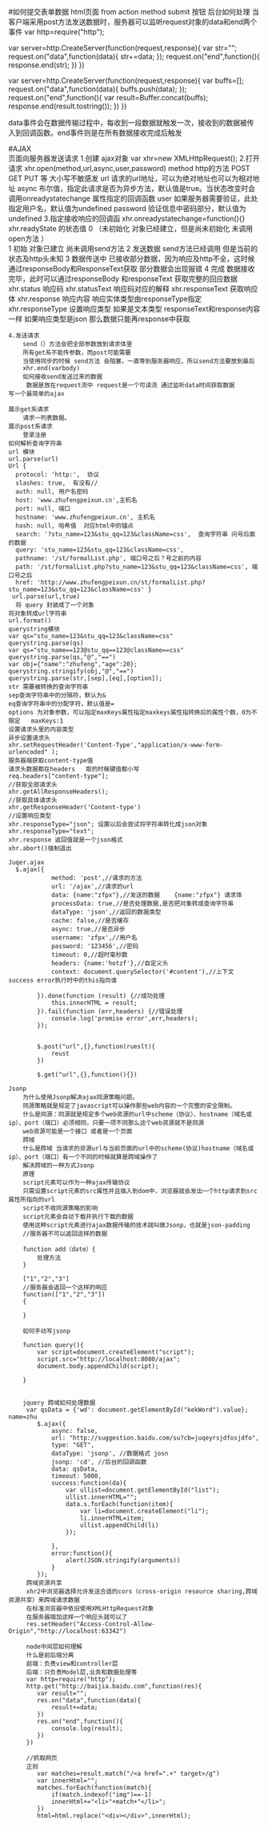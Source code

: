 #如何提交表单数据
html页面
from  action method
submit 按钮
后台如何处理
当客户端采用post方法发送数据时，服务器可以监听request对象的data和end两个事件
var http=require("http");

var server=http.CreateServer(function(request,response){ 
    var str="";
    request.on("data",function(data){
        str+=data;
    });
    request.on("end",function(){
        response.end(str);
    })
})


var server=http.CreateServer(function(request,response){ 
    var buffs=[];
    request.on("data",function(data){
        buffs.push(data);
    });
    request.on("end",function(){
        var result=Buffer.concat(buffs);
        response.end(result.tostring());
    })
})

data事件会在数据传输过程中，每收到一段数据就触发一次，接收到的数据被传入到回调函数。end事件则是在所有数据接收完成后触发


#AJAX    
    页面向服务器发送请求
    1.创建 ajax对象
        var xhr=new XMLHttpRequest();
    2.打开请求
        xhr.open(method,url,async,user,password)
        method http的方法 POST GET PUT 等 大小写不敏感发
        url 请求的url地址，可以为绝对地址也可以为相对地址
        async 布尔值，指定此请求是否为异步方法，默认值是true。当状态改变时会调用onreadystatechange 属性指定的回调函数
        user 如果服务器需要验证，此处指定用户名，默认值为undefined
        password 验证信息中密码部分，默认值为undefined
    3.指定接收响应的回调函
        xhr.onreadystatechange=function(){}  
        xhr.readyState 的状态值
            0 （未初始化 对象已经建立，但是尚未初始化 未调用open方法 ）  
            1 初始 对象已建立 尚未调用send方法
            2 发送数据 send方法已经调用  但是当前的状态及http头未知
            3 数据传送中 已接收部分数据，因为响应及http不全，这时候通过responseBody和ResponseText获取
            部分数据会出现报错
            4 完成 数据接收完毕，此时可以通过responseBody 和responseText 获取完整的回应数据
        xhr.status 响应码
        xhr.statusText 响应码对应的解释
        xhr.responseText 获取响应体
        xhr.response 响应内容 响应实体类型由responseType指定
        xhr.responseType 设置响应类型 如果是文本类型     responseText和response内容一样 如果响应类型是json 那么数据只能再response中获取  
        
    4.发送请求
        send（）方法会把全部参数放到请求体里
        所有get系不能传参数，而post可能需要
        当使用同步的时候 send方法 会阻塞，一直等到服务器响应，所以send方法要放到最后
        xhr.end(varbody)
        如何接收send发送过来的数据
         数据是放在request流中 request是一个可读流 通过监听data时间获取数据
    写一个最简单的ajax
    
    展示get系请求
        请求一列表数据。 
    展示post系请求
        登录注册
    如何解析查询字符串
    url 模块
    url.parse(url)
    Url {
      protocol: 'http:',  协议
      slashes: true,  有没有//
      auth: null, 用户名密码
      host: 'www.zhufengpeixun.cn',主机名
      port: null, 端口
      hostname: 'www.zhufengpeixun.cn', 主机名
      hash: null, 哈希值  对应html中的锚点
      search: '?stu_name=123&stu_qq=123&className=css',  查询字符串 问号后面的数据
      query: 'stu_name=123&stu_qq=123&className=css', 
      pathname: '/st/formalList.php', 端口号之后？号之前的内容
      path: '/st/formalList.php?stu_name=123&stu_qq=123&className=css', 端口号之后
      href: 'http://www.zhufengpeixun.cn/st/formalList.php?stu_name=123&stu_qq=123&className=css' }
     url.parse(url,true)
      将 query 封装成了一个对象
    将对象转成url字符串
    url.format() 
    querystring模块
    var qs="stu_name=123&stu_qq=123&className=css"
    querystring.parse(qs)
    var qs="stu_name==123@stu_qq==123@className==css"
    querystring.parse(qs,"@","==")
    var obj={"name":"zhufeng","age":20}; 
    querystring.stringify(obj,"@","==")
    querystring.parse(str,[sep],[eq],[option]);
    str 需要被转换的查询字符串
    sep查询字符串中的分隔符，默认为&
    eq查询字符串中的分配字符，默认值是=
    options 为对象参数，可以指定maxKeys属性指定maxkeys属性指转换后的属性个数，0为不限定   maxKeys:1
    设置请求头里的内容类型 
    异步设置请求头
    xhr.setRequestHeader('Content-Type',"application/x-www-form-urlencoded" );
    服务器端获取content-type值
    请求头数据都在headers   取的时候键值都小写
    req.headers["content-type"];
    //获取全部请求头
    xhr.getAllResponseHeaders();
    //获取具体请求头
    xhr.getResponseHeader('Content-type')
    //设置响应类型
    xhr.responseType="json"; 设置以后会尝试将字符串转化成json对象
    xhr.responseType="text";
    xhr.response 返回值就是一个json格式
    xhr.abort()强制退出 
   
    Juqer.ajax
      $.ajax({
                method: 'post',//请求的方法
                url: '/ajax',//请求的url   
                data: {name:"zfpx"},//发送的数据    {name:"zfpx"} 请求体   
                processData: true,//是否处理数据,是否把对象转成查询字符串
                dataType: 'json',//返回的数据类型
                cache: false,//是否缓存 
                async: true,//是否异步
                username: 'zfpx',//用户名
                password: '123456',//密码
                timeout: 0,//超时毫秒数
                headers: {name:'hotzf'},//自定义头 
                context: document.querySelector('#content'),//上下文 success error执行时中的this指向谁
                
            }).done(function (result) {//成功处理
                this.innerHTML = result;
            }).fail(function (err,headers) {//错误处理
                console.log('promise error',err,headers);
            });
            
            
            $.post("url",{},function(rueslt){
                reust
            })
            
            $.get("url",{},function(){})
            
    Jsonp
        为什么使用Jsonp解决ajax同源策略问题。
        同源策略就是规定了javascript可以操作那些web内容的一个完整的安全限制。
        什么是同源：同源就是规定多个web资源的url中scheme（协议）、hostname（域名或ip）、port（端口）必须相同，只要一项不同那么这个web资源就不是同源
        web资源可能是一个接口 或者是一个页面
        跨域
        什么是跨域 当请求的资源url与当前页面的url中的scheme(协议)hostname（域名或ip）、port（端口）有一个不同的时候就算是跨域操作了
        解决跨域的一种方式Jsonp
        原理
        script元素可以作为一种ajax传输协议
        只需设置script元素的src属性并且插入到dom中，浏览器就会发出一个http请求到src属性所指向的url
        script不收同源策略的影响
        script元素会自动下载并执行下载的数据
        使用这种script元素进行ajax数据传输的技术就叫做Jsonp，也就是json-padding
        //服务器不可以返回这样的数据
       
        function add（date）{
            处理方法
        }

        ["1","2","3"]
        //服务器会返回一个这样的响应
        function(["1","2","3"])
        {
            
        }
        
        如何手动写jsonp
       
        function query(){
            var script=document.createElement("script");
            script.src="http://localhost:8080/ajax";
            document.body.appendChild(script);
            
        }
        
        
        jquery 跨域如何处理数据
         var qsData = {'wd': document.getElementById("kekWord").value}; name=zhu   
            $.ajax({
                async: false,
                url: "http://suggestion.baidu.com/su?cb=juqeyrsjdfosjdfo",
                type: "GET",
                dataType: 'jsonp', //数据格式 josn 
                jsonp: 'cd', //后台的回调函数
                data: qsData,
                timeout: 5000,
                success:function(da){
                    var ullist=document.getElementById("list");
                    ullist.innerHTML="";
                    data.s.forEach(function(item){
                        var li=document.createElement("li");
                        li.innerHTML=item;
                        ullist.appendChild(li)
                    });
        
                },
                error:function(){
                    alert(JSON.stringify(arguments))
                }
            });
         跨域资源共享
         xhr2中浏览器选择允许发送合适的cors（cross-origin resource sharing,跨域资源共享）来跨域请求数据
         在标准浏览器中依旧使用XMLHttpRequest对象
         在服务器端加这样一个响应头就可以了
         res.setHeader("Access-Control-Allow-Origin","http://localhost:63342")
         
         node中间层如何理解
         什么是前后端分离
         前端：负责view和controller层
         后端：只负责Model层,业务和数据处理等
         var http=require("http");
         http.get("http://baijia.baidu.com",function(res){
            var result="";
            res.on("data",function(data){
                result+=data;
            })
            res.on("end",function(){
                console.log(result);
            })
         })
         
         //抓取网页
         正则 
            var matches=result.match("/<a href=".+" target>/g")
            var innerHtml="";
            matches.forEach(function(match){
                if(match.indexof("img")==-1) 
                innerHtml+="<li>"+match+"</li>";
            })
            html=html.replace("<div></div>",innerHtml);